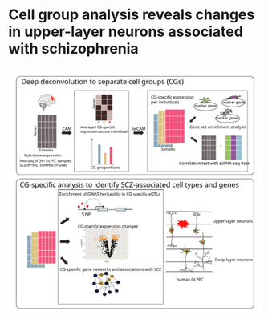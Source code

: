 # Cell group analysis reveals changes in upper-layer neurons associated with schizophrenia

![image](https://github.com/RujiaDai/CellSpecificAnalysis/blob/master/figures/figures1.svg)

